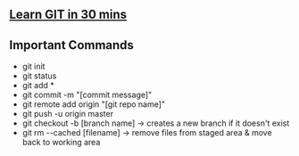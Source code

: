 ## [Learn GIT in 30 mins](https://www.youtube.com/watch?v=N_bMCff8q6A&list=PLesPvnwPpxCWrzyHsLdpa012BfdRGNKG8&index=31&t=1631s)

## Important Commands

- git init 
- git status
- git add * 
- git commit -m "[commit message]" 
- git remote add origin "[git repo name]"
- git push -u origin master
- git checkout -b [branch name] -> creates a new branch if it doesn't exist
- git rm --cached [filename] -> remove files from staged area & move back to working area
